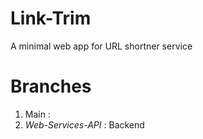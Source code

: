# Link-Trim
A minimal web app for URL shortner service

# Branches
1. Main : 
2. *Web-Services-API* : Backend
